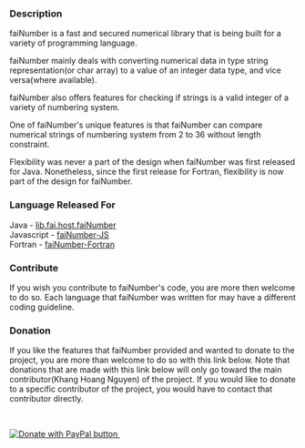 ### Description

faiNumber is a fast and secured numerical library that is being built
for a variety of programming language.

faiNumber mainly deals with converting numerical data in type string
representation(or char array) to a value of an integer data type,
and vice versa(where available).

faiNumber also offers features for checking if strings is a valid integer
of a variety of numbering system.

One of faiNumber's unique features is that faiNumber can compare numerical
strings of numbering system from 2 to 36 without length constraint.

Flexibility was never a part of the design when faiNumber was first released
for Java. Nonetheless, since the first release for Fortran,
flexibility is now part of the design for faiNumber.

### Language Released For

Java - [lib.fai.host.faiNumber](https://github.com/kevinhng86/Java-host.fai.lib.faiNumber)<br />
Javascript - [faiNumber-JS](https://github.com/kevinhng86/faiNumber-JS)<br />
Fortran - [faiNumber-Fortran](https://github.com/kevinhng86/faiNumber-Fortran)<br />

### Contribute

If you wish you contribute to faiNumber's code, you are more then welcome to
do so. Each language that faiNumber was written for may have a different
coding guideline.

### Donation

If you like the features that faiNumber provided and wanted to donate to
the project, you are more than welcome to do so with this link below. Note
that donations that are made with this link below will only go toward the
main contributor(Khang Hoang Nguyen) of the project. If you would like to donate
to a specific contributor of the project, you would have to contact that
contributor directly.

<br />
<p>
<a href="https://www.paypal.com/cgi-bin/webscr?cmd=_s-xclick&hosted_button_id=KC6AMZDDDD9EU&source=url">
<image src="https://www.paypalobjects.com/en_US/i/btn/btn_donateCC_LG.gif" border="0" name="donate" title="PayPal - The safer, easier way to pay online!" alt="Donate with PayPal button" />
<img alt="" border="0" src="https://www.paypal.com/en_CA/i/scr/pixel.gif" width="1" height="1" />
</a></p>
